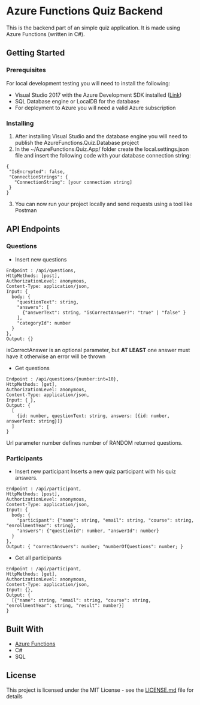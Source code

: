 # Azure Functions Quiz Backend

This is the backend part of an simple quiz application. It is made using Azure Functions (written in C#).

## Getting Started

### Prerequisites

For local development testing you will need to install the following:

* Visual Studio 2017 with the Azure Development SDK installed ([Link](https://docs.microsoft.com/en-us/azure/azure-functions/functions-develop-vs#prerequisites))
* SQL Database engine or LocalDB for the database
* For deployment to Azure you will need a valid Azure subscription

### Installing

 1. After installing Visual Studio and the database engine you will need to publish the AzureFunctions.Quiz.Database project
 2. In the ~/AzureFunctions.Quiz.App/ folder create the local.settings.json file and insert the following code with your database connection string:
 
 ```
 {
  "IsEncrypted": false,
  "ConnectionStrings": {
    "ConnectionString": [your connection string]
  }
}
 ```
 3. You can now run your project locally and send requests using a tool like Postman
 
## API Endpoints

### Questions

* Insert new questions

```
Endpoint : /api/questions,
HttpMethods: [post],
AuthorizationLevel: anonymous,
Content-Type: application/json,
Input: {
  body: {
    "questionText": string,
    "answers": [
      {"answerText": string, "isCorrectAnswer?": "true" | "false" }
    ],
	"categoryId": number
  }
},
Output: {}

```

isCorrectAnswer is an optional parameter, but **AT LEAST** one answer must have it otherwise an error will be thrown

* Get questions

```
Endpoint : /api/questions/{number:int=10},
HttpMethods: [get],
AuthorizationLevel: anonymous,
Content-Type: application/json,
Input: { },
Output: {
  [
    {id: number, questionText: string, answers: [{id: number, answerText: string}]}
  ]
}
```
Url parameter number defines number of RANDOM returned questions.

### Participants

* Insert new participant
Inserts a new quiz participant with his quiz answers.

```
Endpoint : /api/participant,
HttpMethods: [post],
AuthorizationLevel: anonymous,
Content-Type: application/json,
Input: {
  body: {
    "participant": {"name": string, "email": string, "course": string, "enrollmentYear": string},
    "answers": {"questionId": number, "answerId": number}
  }
},
Output: { "correctAnswers": number; "numberOfQuestions": number; }
```

* Get all participants

```
Endpoint : /api/participant,
HttpMethods: [get],
AuthorizationLevel: anonymous,
Content-Type: application/json,
Input: {},
Output: {
  [{"name": string, "email": string, "course": string, "enrollmentYear": string, "result": number}]
}
```

## Built With

* [Azure Functions](https://azure.microsoft.com/en-us/services/functions/)
* C#
* SQL

## License

This project is licensed under the MIT License - see the [LICENSE.md](LICENSE.md) file for details
